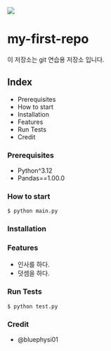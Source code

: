 ![](./src/UNICEF_logo.png)

# my-first-repo

이 저장소는 git 연습용 저장소 입니다.

## Index

- Prerequisites
- How to start
- Installation
- Features
- Run Tests
- Credit

### Prerequisites

- Python^3.12
- Pandas==1.00.0

### How to start

```shell
$ python main.py
```

### Installation

### Features

- 인사를 하다.
- 덧셈을 하다.

### Run Tests

```shell
$ python test.py
```

### Credit

- @bluephysi01
